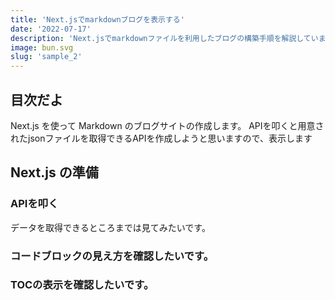 ```yaml
---
title: 'Next.jsでmarkdownブログを表示する'
date: '2022-07-17'
description: 'Next.jsでmarkdownファイルを利用したブログの構築手順を解説しています。'
image: bun.svg
slug: 'sample_2'
---
```


<!-- ## Table of Contents -->
## 目次だよ
Next.js を使って Markdown のブログサイトの作成します。
APIを叩くと用意されたjsonファイルを取得できるAPIを作成しようと思いますので、表示します

## Next.js の準備

### APIを叩く

データを取得できるところまでは見てみたいです。

### コードブロックの見え方を確認したいです。

### TOCの表示を確認したいです。